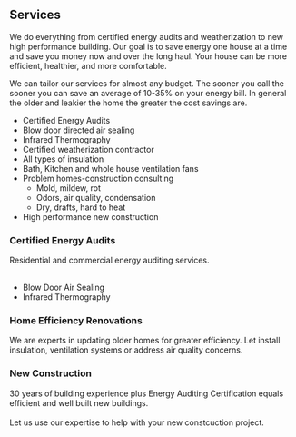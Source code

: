 <h2>Services</h2>

<p>
  We do everything from certified energy audits and weatherization to new
  high performance building. Our goal is to save energy one house at a
  time and save you money now and over the long haul.  Your house can be
  more efficient, healthier, and more comfortable.
</p>
<p>
  We can tailor our services for almost any budget.  The sooner you call the
  sooner you can save an average of 10-35% on your energy bill.  In general the
  older and leakier the home the greater the cost savings are.
</p>

<ul>
  <li>Certified Energy Audits</li>
  <li>Blow door directed air sealing</li>
  <li>Infrared Thermography</li>
  <li>Certified weatherization contractor</li>
  <li>All types of insulation</li>
  <li>Bath, Kitchen and whole house ventilation fans</li>
  <li>Problem homes-construction consulting
  <ul>
    <li>Mold, mildew, rot</li>
    <li>Odors, air quality, condensation</li>
    <li>Dry, drafts, hard to heat</li>

  </ul>
  </li>
  <li>High performance new construction</li>
</ul>

<div id="three-wrapper">
  <div class="left thirty round">
    <h3>Certified Energy Audits</h3>
    <p>Residential and commercial energy auditing services. <br/><br/><ul><li>Blow Door Air Sealing</li><li>Infrared Thermography</li></ul></p>
  </div>
  <div class="left thirty round">
    <h3>Home Efficiency Renovations</h3>
    <p>We are experts in updating older homes for greater efficiency. Let install insulation, ventilation systems or address air quality concerns.</p>
  </div>
  <div class="left thirty round">
    <h3>New Construction</h3>
    <p>30 years of building experience plus Energy Auditing Certification equals efficient and well built new buildings.<br/><br/> Let us use our expertise to help with your new constcuction project.</p>
  </div>
</div><!-- three-wrapper -->

